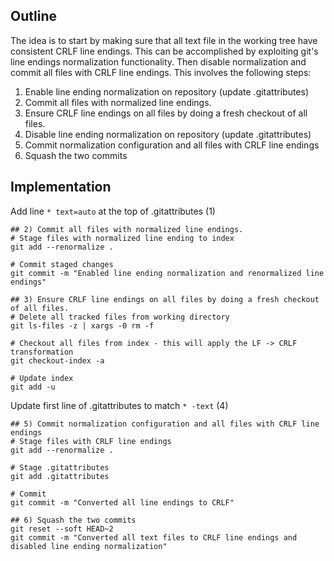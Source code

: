 ## Outline
The idea is to start by making sure that all text file in the working tree have consistent CRLF line endings. This can be accomplished by exploiting git's line endings normalization functionality. Then disable normalization and commit all files with CRLF line endings. This involves the following steps:

1) Enable line ending normalization on repository (update .gitattributes)
2) Commit all files with normalized line endings.
3) Ensure CRLF line endings on all files by doing a fresh checkout of all files.
4) Disable line ending normalization on repository (update .gitattributes)
5) Commit normalization configuration and all files with CRLF line endings
6) Squash the two commits

## Implementation
Add line `* text=auto` at the top of .gitattributes (1)
```
## 2) Commit all files with normalized line endings.
# Stage files with normalized line ending to index
git add --renormalize .

# Commit staged changes
git commit -m "Enabled line ending normalization and renormalized line endings"

## 3) Ensure CRLF line endings on all files by doing a fresh checkout of all files.
# Delete all tracked files from working directory
git ls-files -z | xargs -0 rm -f

# Checkout all files from index - this will apply the LF -> CRLF transformation
git checkout-index -a

# Update index
git add -u
```

Update first line of .gitattributes to match `* -text` (4)
```
## 5) Commit normalization configuration and all files with CRLF line endings
# Stage files with CRLF line endings
git add --renormalize .

# Stage .gitattributes
git add .gitattributes

# Commit
git commit -m "Converted all line endings to CRLF"

## 6) Squash the two commits
git reset --soft HEAD~2
git commit -m "Converted all text files to CRLF line endings and disabled line ending normalization"
```
